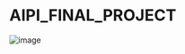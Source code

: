 # AIPI_FINAL_PROJECT

![image](https://github.com/user-attachments/assets/f6aec4bd-bea7-40b5-b9ee-b3ba56e24b7c)
